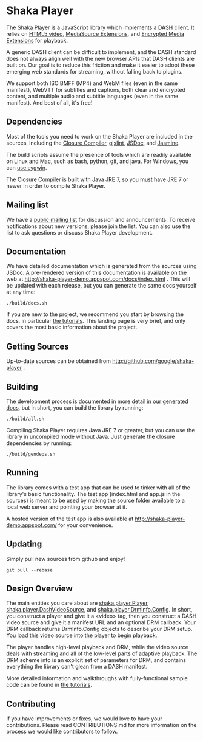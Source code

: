 # Shaka Player #

The Shaka Player is a JavaScript library which implements a [DASH][] client.
It relies on [HTML5 video][], [MediaSource Extensions][], and [Encrypted Media
Extensions][] for playback.

A generic DASH client can be difficult to implement, and the DASH standard does
not always align well with the new browser APIs that DASH clients are built on.
Our goal is to reduce this friction and make it easier to adopt these emerging
web standards for streaming, without falling back to plugins.

We support both ISO BMFF (MP4) and WebM files (even in the same manifest),
WebVTT for subtitles and captions, both clear and encrypted content, and
multiple audio and subtitle languages (even in the same manifest).
And best of all, it's free!

[DASH]: http://dashif.org/
[HTML5 video]: http://www.html5rocks.com/en/tutorials/video/basics/
[MediaSource Extensions]: http://w3c.github.io/media-source/
[Encrypted Media Extensions]: https://w3c.github.io/encrypted-media/


## Dependencies ##

Most of the tools you need to work on the Shaka Player are included in the
sources, including the [Closure Compiler][], [gjslint][], [JSDoc][], and
[Jasmine][].

The build scripts assume the presence of tools which are readily available on
Linux and Mac, such as bash, python, git, and java.  For Windows, you can
[use cygwin][].

The Closure Compiler is built with Java JRE 7, so you must have JRE 7 or newer
in order to compile Shaka Player.

[Closure Compiler]: https://developers.google.com/closure/compiler/
[gjslint]: https://developers.google.com/closure/utilities/docs/linter_howto
[JSDoc]: http://usejsdoc.org/
[Jasmine]: http://jasmine.github.io/2.1/introduction.html
[use cygwin]: http://shaka-player-demo.appspot.com/docs/tutorial-windows.html


## Mailing list ##

We have a [public mailing list][] for discussion and announcements.  To receive
notifications about new versions, please join the list.  You can also use the
list to ask questions or discuss Shaka Player development.

[public mailing list]: https://groups.google.com/forum/#!forum/shaka-player-users


## Documentation ##

We have detailed documentation which is generated from the sources using JSDoc.
A pre-rendered version of this documentation is available on the web at
http://shaka-player-demo.appspot.com/docs/index.html .  This will be updated
with each release, but you can generate the same docs yourself at any time:
```Shell
./build/docs.sh
```

If you are new to the project, we recommend you start by browsing the docs,
in particular [the tutorials][].  This landing page is very brief, and only
covers the most basic information about the project.

[the tutorials]: http://shaka-player-demo.appspot.com/docs/tutorial-player.html


## Getting Sources ##

Up-to-date sources can be obtained from http://github.com/google/shaka-player .


## Building ##

The development process is documented in more detail [in our generated docs][],
but in short, you can build the library by running:
```Shell
./build/all.sh
```

Compiling Shaka Player requires Java JRE 7 or greater, but you can use the
library in uncompiled mode without Java.  Just generate the closure
dependencies by running:
```Shell
./build/gendeps.sh
```

[in our generated docs]: http://shaka-player-demo.appspot.com/docs/tutorial-dev.html


## Running ##

The library comes with a test app that can be used to tinker with all of the
library's basic functionality.  The test app (index.html and app.js in the
sources) is meant to be used by making the source folder available to a local
web server and pointing your browser at it.

A hosted version of the test app is also available at
http://shaka-player-demo.appspot.com/ for your convenience.


## Updating ##

Simply pull new sources from github and enjoy!
```Shell
git pull --rebase
```


## Design Overview ##

The main entities you care about are [shaka.player.Player][],
[shaka.player.DashVideoSource][], and [shaka.player.DrmInfo.Config][].
In short, you construct a player and give it a \<video\> tag, then you
construct a DASH video source and give it a manifest URL and an optional DRM
callback.  Your DRM callback returns DrmInfo.Config objects to describe your
DRM setup.  You load this video source into the player to begin playback.

The player handles high-level playback and DRM, while the video source deals
with streaming and all of the low-level parts of adaptive playback.  The DRM
scheme info is an explicit set of parameters for DRM, and contains everything
the library can't glean from a DASH manifest.

More detailed information and walkthroughs with fully-functional sample code
can be found in [the tutorials][].

[shaka.player.Player]: http://shaka-player-demo.appspot.com/docs/shaka.player.Player.html
[shaka.player.DashVideoSource]: http://shaka-player-demo.appspot.com/docs/shaka.player.DashVideoSource.html
[shaka.player.DrmInfo.Config]: http://shaka-player-demo.appspot.com/docs/shaka.player.DrmInfo.html#Config
[the tutorials]: http://shaka-player-demo.appspot.com/docs/tutorial-player.html


## Contributing ##

If you have improvements or fixes, we would love to have your contributions.
Please read CONTRIBUTIONS.md for more information on the process we would like
contributors to follow.

